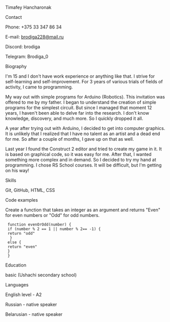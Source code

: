 Timafey Hancharonak


Contact 

Phone: +375 33 347 86 34

E-mail: brodiga228@mail.ru

Discord: brodiga

Telegram: Brodiga_0



Biography

I'm 15 and I don't have work experience or anything like that. I strive for self-learning and self-improvement. For 3 years of various trials of fields of activity, I came to programming.

My way out with simple programs for Arduino (Robotics). This invitation was offered to me by my father. I began to understand the creation of simple programs for the simplest circuit. But since I managed that moment 12 years, I haven't been able to delve far into the research. I don't know knowledge, discovery, and much more. So I quickly dropped it all.

A year after trying out with Arduino, I decided to get into computer graphics. It is unlikely that I realized that I have no talent as an artist and a dead end for me. So after a couple of months, I gave up on that as well.

Last year I found the Construct 2 editor and tried to create my game in it. It is based on graphical code, so it was easy for me. After that, I wanted something more complex and in demand. So I decided to try my hand at programming. I chose RS School courses. It will be difficult, but I'm getting on his way!



Skills

Git, GitHub, HTML, CSS



Code examples

Create a function that takes an integer as an argument and returns "Even" for even numbers or "Odd" for odd numbers.

     function evenOrOdd(number) { 
     if (number % 2 == 1 || number % 2== -1) { 
     return "odd" 
      } 
     else { 
     return "even" 
     } 
     } 




Education

basic (Ushachi secondary school)



Languages

English level - A2

Russian - native speaker

Belarusian - native speaker
